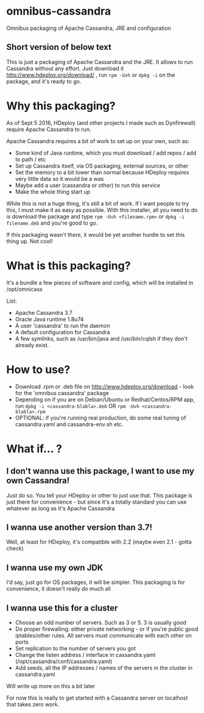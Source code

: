 # omnibus-cassandra
Omnibus packaging of Apache Cassandra, JRE and configuration

## Short version of below text

This is just a packaging of Apache Cassandra and the JRE. It allows to run Cassandra without any effort.
Just download it http://www.hdeploy.org/download/ , run ```rpm -Uvh``` or ```dpkg -i``` on the package, and it's ready to go.

# Why this packaging?

As of Sept 5 2016, HDeploy (and other projects I made such as Dynfirewall) require Apache Cassandra to run.

Apache Cassandra requires a bit of work to set up on your own, such as:
- Some kind of Java runtime, which you must download / add repos / add to path / etc
- Set up Cassandra itself, via OS packaging, external sources, or other
- Set the memory to a bit lower than normal because HDeploy requires very little data so it would be a was
- Maybe add a user (cassandra or other) to run this service
- Make the whole thing start up

While this is not a huge thing, it's still a bit of work. If I want people to try this, I must make it as easy as possible.
With this installer, all you need to do is download the package and type ```rpm -Uvh <filename.rpm>``` or ```dpkg -i filename.deb``` and you're good to go.

If this packaging wasn't there, it would be yet another hurdle to set this thing up. Not cool!

# What is this packaging?

It's a bundle a few pieces of software and config, which will be installed in /opt/omnicass

List:
- Apache Cassandra 3.7
- Oracle Java runtime 1.8u74
- A user 'cassandra' to run the daemon
- A default configuration for Cassandra
- A few symlinks, such as /usr/bin/java and /usr/bin/cqlsh if they don't already exist.

# How to use?

- Download .rpm or .deb file on http://www.hdeploy.org/download - look for the 'omnibus cassandra' package
- Depending on if you are on Debian/Ubuntu or Redhat/Centos/RPM app, run ```dpkg -i <cassandra-blabla>.deb``` OR ```rpm -Uvh <cassandra-blabla>.rpm```
- OPTIONAL: if you're running real production, do some real tuning of cassandra.yaml and cassandra-env.sh etc.

# What if... ?

## I don't wanna use this package, I want to use my own Cassandra!
Just do so. You tell your HDeploy or other to just use that. This package is just there for convenience - but since it's a totally standard you can use whatever as long as it's Apache Cassandra

## I wanna use another version than 3.7!
Well, at least for HDeploy, it's compatible with 2.2 (maybe even 2.1 - gotta check)

## I wanna use my own JDK
I'd say, just go for OS packages, it will be simpler. This packaging is for convenience, it doesn't really do much all

## I wanna use this for a cluster
- Choose an odd number of servers. Such as 3 or 5. 3 is usually good
- Do proper firewalling: either private networking - or if you're public good iptables/other rules. All servers must communicate with each other on ports
- Set replication to the number of servers you got
- Change the listen address / interface in cassandra.yaml (/opt/cassandra/conf/cassandra.yaml)
- Add seeds, all the IP addresses / names of the servers in the cluster in cassandra.yaml


Will write up more on this a bit later

For now this is really to get started with a Cassandra server on localhost that takes zero work.
